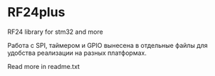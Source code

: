 # RF24plus
RF24 library for stm32 and more

Работа с SPI, таймером и GPIO вынесена в отдельные файлы для удобства реализации на разных платформах.

Read more in readme.txt
